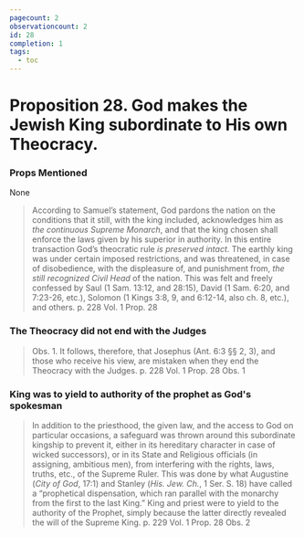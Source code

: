 ```yaml
---
pagecount: 2
observationcount: 2
id: 28
completion: 1
tags:
  - toc
---
```

# Proposition 28. God makes the Jewish King subordinate to His own Theocracy.

### Props Mentioned
None

>According to Samuel’s statement, God pardons the nation on the conditions that it still, with the king included, acknowledges him as *the continuous Supreme Monarch*, and that the king chosen shall enforce the laws given by his superior in authority. In this entire transaction God’s theocratic rule *is preserved intact*. The earthly king was under certain imposed restrictions, and was threatened, in case of disobedience, with the displeasure of, and punishment from, *the still recognized Civil Head* of the nation. This was felt and freely confessed by Saul (1 Sam. 13:12, and 28:15), David (1 Sam. 6:20, and 7:23-26, etc.), Solomon (1 Kings 3:8, 9, and 6:12-14, also ch. 8, etc.), and others.
>p. 228 Vol. 1 Prop. 28
### The Theocracy did not end with the Judges
>Obs. 1. It follows, therefore, that Josephus (Ant. 6:3 §§ 2, 3), and those who receive his view, are mistaken when they end the Theocracy with the Judges.
>p. 228 Vol. 1 Prop. 28 Obs. 1
### King was to yield to authority of the prophet as God's spokesman 
>In addition to the priesthood, the given law, and the access to God on particular occasions, a safeguard was thrown around this subordinate kingship to prevent it, either in its hereditary character in case of wicked successors), or in its State and Religious officials (in assigning, ambitious men), from interfering with the rights, laws, truths, etc., of the Supreme Ruler. This was done by what Augustine (*City of God*, 17:1) and Stanley (*His. Jew. Ch.*, 1 Ser. S. 18) have called a “prophetical dispensation, which ran parallel with the monarchy from the first to the last King.” King and priest were to yield to the authority of the Prophet, simply because the latter directly revealed the will of the Supreme King.
>p. 229 Vol. 1 Prop. 28 Obs. 2